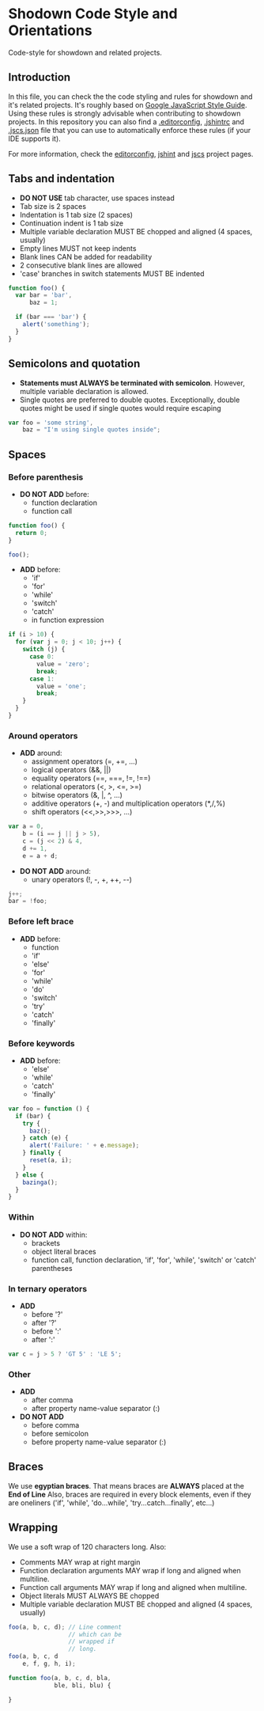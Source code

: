Shodown Code Style and Orientations
===================================

Code-style for showdown and related projects.

## Introduction
In this file, you can check the the code styling and rules for showdown and it's related projects. It's roughly based on
[Google JavaScript Style Guide][1]. Using these rules is strongly advisable when contributing to showdown projects.
In this repository you can also find a [.editorconfig][2], [.jshintrc][3] and [.jscs.json][4] file that you can use to automatically enforce
these rules (if your IDE supports it).

For more information, check the [editorconfig][5], [jshint][6] and [jscs][7] project pages.


## Tabs and indentation
 - **DO NOT USE** tab character, use spaces instead
 - Tab size is 2 spaces
 - Indentation is 1 tab size (2 spaces)
 - Continuation indent is 1 tab size
 - Multiple variable declaration MUST BE chopped and aligned (4 spaces, usually)
 - Empty lines MUST not keep indents
 - Blank lines CAN be added for readability
 - 2 consecutive blank lines are allowed
 - 'case' branches in switch statements MUST BE indented


```javascript
function foo() {
  var bar = 'bar',
      baz = 1;

  if (bar === 'bar') {
    alert('something');
  }
}
```

## Semicolons and quotation
  - **Statements must ALWAYS be terminated with semicolon**. However, multiple variable declaration is allowed.
  - Single quotes are preferred to double quotes. Exceptionally, double quotes might be used if single quotes would require escaping


```javascript
var foo = 'some string',
    baz = "I'm using single quotes inside";
```


## Spaces

### Before parenthesis
  - **DO NOT ADD** before:
    - function declaration
    - function call


```javascript
function foo() {
  return 0;
}

foo();
```


  - **ADD** before:
    - 'if'
    - 'for'
    - 'while'
    - 'switch'
    - 'catch'
    - in function expression


```javascript
if (i > 10) {
  for (var j = 0; j < 10; j++) {
    switch (j) {
      case 0:
        value = 'zero';
        break;
      case 1:
        value = 'one';
        break;
    }
  }
}
```

### Around operators
  - **ADD** around:
    - assignment operators (=, +=, ...)
    - logical operators (&&, ||)
    - equality operators (==, ===, !=, !==)
    - relational operators (<, >, <=, >=)
    - bitwise operators (&, |, ^, ...)
    - additive operators (+, -) and multiplication operators (*,/,%)
    - shift operators (<<,>>,>>>, ...)


```javascript
var a = 0,
    b = (i == j || j > 5),
    c = (j << 2) & 4,
    d += 1,
    e = a + d;
```

  - **DO NOT ADD** around:
    - unary operators (!, -, +, ++, --)


```javascript
j++;
bar = !foo;
```

### Before left brace
  - **ADD** before:
    - function
    - 'if'
    - 'else'
    - 'for'
    - 'while'
    - 'do'
    - 'switch'
    - 'try'
    - 'catch'
    - 'finally'

### Before keywords
  - **ADD** before:
    - 'else'
    - 'while'
    - 'catch'
    - 'finally'


```javascript
var foo = function () {
  if (bar) {
    try {
      baz();
    } catch (e) {
      alert('Failure: ' + e.message);
    } finally {
      reset(a, i);
    }
  } else {
    bazinga();
  }
}
```

### Within
  - **DO NOT ADD** within:
    - brackets
    - object literal braces
    - function call, function declaration, 'if', 'for', 'while', 'switch' or 'catch' parentheses

### In ternary operators
  - **ADD**
    - before '?'
    - after '?'
    - before ':'
    - after ':'


```javascript
var c = j > 5 ? 'GT 5' : 'LE 5';
```


### Other
  - **ADD**
    - after comma
    - after property name-value separator (:)
  - **DO NOT ADD**
    - before comma
    - before semicolon
    - before property name-value separator (:)

## Braces
We use **egyptian braces**. That means braces are **ALWAYS** placed at the **End of Line**
Also, braces are required in every block elements, even if they are oneliners ('if', 'while', 'do...while', 'try...catch...finally', etc...)

## Wrapping
We use a soft wrap of 120 characters long. Also:
  - Comments MAY wrap at right margin
  - Function declaration arguments MAY wrap if long and aligned when multiline.
  - Function call arguments MAY wrap if long and aligned when multiline.
  - Object literals MUST ALWAYS BE chopped
  - Multiple variable declaration MUST BE chopped and aligned (4 spaces, usually)


```javascript
foo(a, b, c, d); // Line comment
                 // which can be
                 // wrapped if
                 // long.
foo(a, b, c, d
    e, f, g, h, i);

function foo(a, b, c, d, bla,
             ble, bli, blu) {

}
```

[1]: https://google-styleguide.googlecode.com/svn/trunk/javascriptguide.xml
[2]: https://github.com/showdownjs/code-style/blob/master/.editorconfig
[3]: https://github.com/showdownjs/code-style/blob/master/.jshintrc
[4]: https://github.com/showdownjs/code-style/blob/master/.jscs.json
[5]: http://editorconfig.org/
[6]: http://jshint.com/
[7]: http://jscs.info/

